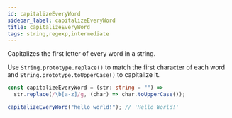 ```yaml
---
id: capitalizeEveryWord
sidebar_label: capitalizeEveryWord
title: capitalizeEveryWord
tags: string,regexp,intermediate
---
```


Capitalizes the first letter of every word in a string.

Use `String.prototype.replace()` to match the first character of each word and `String.prototype.toUpperCase()` to capitalize it.

```ts
const capitalizeEveryWord = (str: string = "") =>
  str.replace(/\b[a-z]/g, (char) => char.toUpperCase());
```

```ts
capitalizeEveryWord("hello world!"); // 'Hello World!'
```

